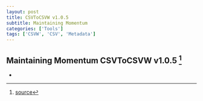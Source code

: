 ```yaml
---
layout: post
title: CSVToCSVW v1.0.5
subtitle: Maintaining Momentum
categories: ['Tools']
tags: ['CSVW', 'CSV', 'Metadata']
---
```


## Maintaining Momentum CSVToCSVW v1.0.5 [^fn1]

-

[^fn1]: [source](https://github.com/Mat-O-Lab/CSVtoCSVW/releases/tag/v1.0.5)